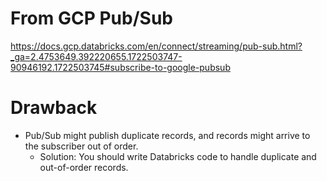# From GCP Pub/Sub
https://docs.gcp.databricks.com/en/connect/streaming/pub-sub.html?_ga=2.4753649.392220655.1722503747-90946192.1722503745#subscribe-to-google-pubsub


# Drawback
- Pub/Sub might publish duplicate records, and records might arrive to the subscriber out of order.
  - Solution: You should write Databricks code to handle duplicate and out-of-order records.

